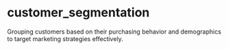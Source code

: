 # customer_segmentation
Grouping customers based on their purchasing behavior and demographics to target marketing strategies effectively.
